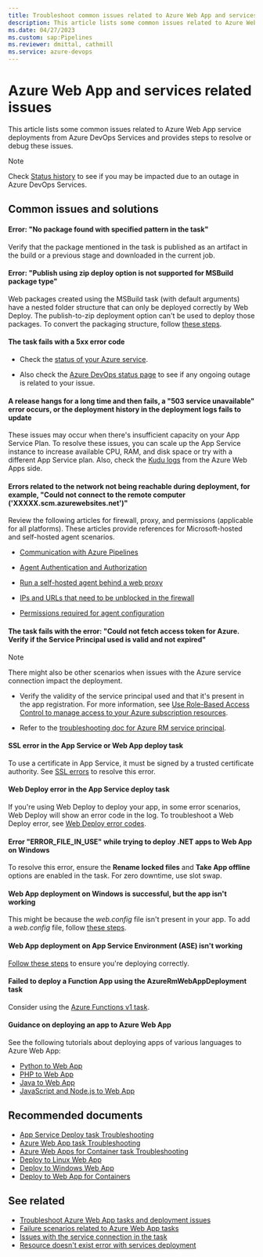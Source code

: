 ```yaml
---
title: Troubleshoot common issues related to Azure Web App and services
description: This article lists some common issues related to Azure Web App service deployments from Azure DevOps Services and provides steps to resolve or debug these issues.
ms.date: 04/27/2023
ms.custom: sap:Pipelines
ms.reviewer: dmittal, cathmill
ms.service: azure-devops
---
```

# Azure Web App and services related issues

This article lists some common issues related to Azure Web App service deployments from Azure DevOps Services and provides steps to resolve or debug these issues.

> [!NOTE]
> Check [Status history](https://status.dev.azure.com/_history) to see if you may be impacted due to an outage in Azure DevOps Services.

## Common issues and solutions

#### Error: "No package found with specified pattern in the task"

Verify that the package mentioned in the task is published as an artifact in the build or a previous stage and downloaded in the current job.  

#### Error: "Publish using zip deploy option is not supported for MSBuild package type"

Web packages created using the MSBuild task (with default arguments) have a nested folder structure that can only be deployed correctly by Web Deploy. The publish-to-zip deployment option can't be used to deploy those packages. To convert the packaging structure, follow [these steps](/azure/devops/pipelines/tasks/deploy/azure-rm-web-app-deployment#error-publish-using-zip-deploy-option-is-not-supported-for-msbuild-package-type).  

#### The task fails with a 5xx error code

- Check the [status of your Azure service](https://status.azure.com/status).

- Also check the [Azure DevOps status page](https://status.dev.azure.com/_history) to see if any ongoing outage is related to your issue.

#### A release hangs for a long time and then fails, a "503 service unavailable" error occurs, or the deployment history in the deployment logs fails to update

These issues may occur when there's insufficient capacity on your App Service Plan. To resolve these issues, you can scale up the App Service instance to increase available CPU, RAM, and disk space or try with a different App Service plan. Also, check the [Kudu logs](/azure/app-service/resources-kudu) from the Azure Web Apps side.

#### Errors related to the network not being reachable during deployment, for example, "Could not connect to the remote computer ('XXXXX.scm.azurewebsites.net')"

Review the following articles for firewall, proxy, and permissions (applicable for all platforms). These articles provide references for Microsoft-hosted and self-hosted agent scenarios.

- [Communication with Azure Pipelines](/azure/devops/pipelines/agents/agents#communication-with-azure-pipelines)

- [Agent Authentication and Authorization](https://github.com/Microsoft/azure-pipelines-agent/blob/master/docs/design/auth.md)

- [Run a self-hosted agent behind a web proxy](/azure/devops/pipelines/agents/proxy)

- [IPs and URLs that need to be unblocked in the firewall](/azure/devops/pipelines/agents/v2-windows#im-running-a-firewall-and-my-code-is-in-azure-repos-what-urls-does-the-agent-need-to-communicate-with)

- [Permissions required for agent configuration](/azure/devops/pipelines/agents/v2-windows#permissions)  

#### The task fails with the error: "Could not fetch access token for Azure. Verify if the Service Principal used is valid and not expired"

> [!NOTE]
> There might also be other scenarios when issues with the Azure service connection impact the deployment.

- Verify the validity of the service principal used and that it's present in the app registration. For more information, see [Use Role-Based Access Control to manage access to your Azure subscription resources](/azure/role-based-access-control/role-assignments-portal).

- Refer to the [troubleshooting doc for Azure RM service principal](/azure/devops/pipelines/release/azure-rm-endpoint).  

#### SSL error in the App Service or Web App deploy task

To use a certificate in App Service, it must be signed by a trusted certificate authority. See [SSL errors](/azure/devops/pipelines/tasks/deploy/azure-rm-web-app-deployment#ssl-error) to resolve this error.  

#### Web Deploy error in the App Service deploy task

If you're using Web Deploy to deploy your app, in some error scenarios, Web Deploy will show an error code in the log. To troubleshoot a Web Deploy error, see [Web Deploy error codes](/iis/publish/troubleshooting-web-deploy/web-deploy-error-codes).  

#### Error "ERROR_FILE_IN_USE" while trying to deploy .NET apps to Web App on Windows

To resolve this error, ensure the **Rename locked files** and **Take App offline** options are enabled in the task. For zero downtime, use slot swap.  

#### Web App deployment on Windows is successful, but the app isn't working

This might be because the *web.config* file isn't present in your app. To add a *web.config* file, follow [these steps](/azure/devops/pipelines/tasks/deploy/azure-rm-web-app#web-app-deployment-on-windows-is-successful-but-the-app-is-not-working).  

#### Web App deployment on App Service Environment (ASE) isn't working

[Follow these steps](/azure/devops/pipelines/tasks/deploy/azure-rm-web-app#web-app-deployment-on-app-service-environment-ase-is-not-working) to ensure you're deploying correctly.  

#### Failed to deploy a Function App using the AzureRmWebAppDeployment task

Consider using the [Azure Functions v1 task](/azure/devops/pipelines/tasks/reference/azure-function-app-v1).

#### Guidance on deploying an app to Azure Web App

See the following tutorials about deploying apps of various languages to Azure Web App:  

- [Python to Web App](/azure/devops/pipelines/ecosystems/python-webapp)  
- [PHP to Web App](/azure/devops/pipelines/ecosystems/php-webapp)  
- [Java to Web App](/azure/devops/pipelines/ecosystems/java-webapp)  
- [JavaScript and Node.js to Web App](/azure/devops/pipelines/ecosystems/javascript)  

## Recommended documents

- [App Service Deploy task Troubleshooting](/azure/devops/pipelines/tasks/deploy/azure-rm-web-app-deployment#troubleshooting)  
- [Azure Web App task Troubleshooting](/azure/devops/pipelines/tasks/deploy/azure-rm-web-app#troubleshooting)  
- [Azure Web Apps for Container task Troubleshooting](/azure/devops/pipelines/tasks/deploy/azure-rm-web-app-containers#troubleshooting)  
- [Deploy to Linux Web App](/azure/devops/pipelines/targets/webapp-linux)  
- [Deploy to Windows Web App](/azure/devops/pipelines/targets/webapp)  
- [Deploy to Web App for Containers](/azure/devops/pipelines/targets/webapp-on-container-linux)

## See related

- [Troubleshoot Azure Web App tasks and deployment issues](troubleshoot-azure-web-apps-tasks-deployments.md)
- [Failure scenarios related to Azure Web App tasks](failure-scenarios-related-azure-web-app-tasks.md)
- [Issues with the service connection in the task](issues-service-connection-task.md)
- [Resource doesn't exist error with services deployment](resource-not-exist-error-services-deployment.md)
